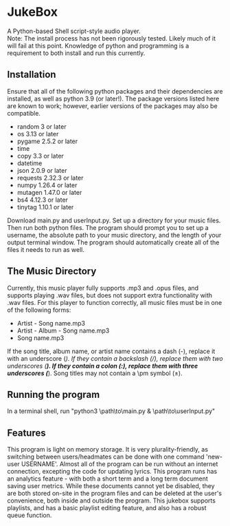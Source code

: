 # JukeBox
A Python-based Shell script-style audio player.<br>
Note: The install process has not been rigorously tested. Likely much of it will fail at this point. Knowledge of python and programming is a requirement to both install and run this currently.
 
 ## Installation
Ensure that all of the following python packages and their dependencies are installed, as well as python 3.9 (or later!). The package versions listed here are known to work; however, earlier versions of the packages may also be compatible.
* random 3 or later
* os 3.13 or later
* pygame 2.5.2 or later
* time
* copy 3.3 or later
* datetime
* json 2.0.9 or later
* requests 2.32.3 or later
* numpy 1.26.4 or later
* mutagen 1.47.0 or later
* bs4 4.12.3 or later
* tinytag 1.10.1 or later


Download main.py and userInput.py. Set up a directory for your music files. Then run both python files. The program should prompt you to set up a username,  the absolute path to your music directory, and the length of your output terminal window. The program should automatically create all of the files it needs to run as well.

## The Music Directory
Currently, this music player fully supports .mp3 and .opus files, and supports playing .wav files, but does not support extra functionality with .wav files. For this player to function correctly, all music files must be in one of the following forms:
* Artist - Song name.mp3
* Artist - Album - Song name.mp3
* Song name.mp3

If the song title, album name, or artist name contains a dash (-), replace it with an underscore (_). If they contain a backslash (/), replace them with two underscores (__). If they contain a colon (:), replace them with three underscores (___). Song titles may not contain a \pm symbol (±).
	
## Running the program
In a terminal shell, run "python3 \path\to\main.py & \path\to\userInput.py"

## Features
This program is light on memory storage. It is very plurality-friendly, as switching between users/headmates can be done with one command 'new-user USERNAME'. Almost all of the program can be run without an internet connection, excepting the code for updating lyrics. This program runs has an analytics feature - with both a short term and a long term document saving user metrics. While these documents cannot yet be disabled, they are both stored on-site in the program files and can be deleted at the user's convenience, both inside and outside the program. This jukebox supports playlists, and has a basic playlist editing feature, and also has a robust queue function.

